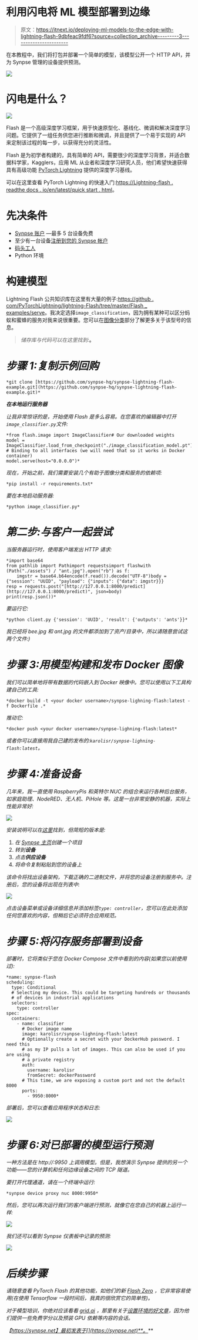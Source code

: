 # 利用闪电将 ML 模型部署到边缘

> 原文：<https://itnext.io/deploying-ml-models-to-the-edge-with-lightning-flash-9dbfeac9fdf6?source=collection_archive---------3----------------------->

在本教程中，我们将打包并部署一个简单的模型，该模型公开一个 HTTP API，并为 Synpse 管理的设备提供预测。

![](img/72b0f39a3403cf82fc735d145215efbf.png)

# 闪电是什么？

![](img/f6d527b2732ceef071ea9661fbdba6cc.png)

Flash 是一个高级深度学习框架，用于快速原型化、基线化、微调和解决深度学习问题。它提供了一组任务供您进行推断和微调，并且提供了一个易于实现的 API 来定制该过程的每一步，以获得充分的灵活性。

Flash 是为初学者构建的，具有简单的 API，需要很少的深度学习背景，并适合数据科学家，Kagglers，应用 ML 从业者和深度学习研究人员，他们希望快速获得具有高级功能 [PyTorch Lightning](https://github.com/PyTorchLightning/pytorch-lightning) 提供的深度学习基线。

可以在这里查看 PyTorch Lightning 的快速入门:[https://Lightning-flash . readthe docs . io/en/latest/quick start . html](https://lightning-flash.readthedocs.io/en/latest/quickstart.html)。

# 先决条件

*   [Synpse 账户](https://cloud.synpse.net/) —最多 5 台设备免费
*   至少有一台设备[注册到您的 Synpse 帐户](https://docs.synpse.net/synpse-core/devices/provisioning)
*   [码头工人](https://www.docker.com/)
*   Python 环境

# 构建模型

Lightning Flash 公共知识库在这里有大量的例子:[https://github . com/PyTorchLightning/lightning-Flash/tree/master/Flash _ examples/serve](https://github.com/PyTorchLightning/lightning-flash/tree/master/flash_examples/serve)。我决定选择`image_classification`，因为拥有某种可以区分蚂蚁和蜜蜂的服务对我来说很重要。您可以在[图像分类](https://lightning-flash.readthedocs.io/en/latest/reference/image_classification.html)部分了解更多关于该型号的信息。

> *储存库与代码可以在这里找到:*[](https://github.com/synpse-hq/synpse-lightning-flash-example)**。**

# *步骤 1:复制示例回购*

```
*git clone [https://github.com/synpse-hq/synpse-lightning-flash-example.git](https://github.com/synpse-hq/synpse-lightning-flash-example.git)*
```

***在本地运行服务器***

*让我非常惊讶的是，开始使用 Flash 是多么容易。在您喜欢的编辑器中打开`image_classifier.py`文件:*

```
*from flash.image import ImageClassifier# Our downloaded weights
model = ImageClassifier.load_from_checkpoint("./image_classification_model.pt")
# Binding to all interfaces (we will need that so it works in Docker container)
model.serve(host="0.0.0.0")*
```

*现在，开始之前，我们需要安装几个有助于图像分类和服务的依赖项:*

```
*pip install -r requirements.txt*
```

*要在本地启动服务器:*

```
*python image_classifier.py*
```

# *第二步:与客户一起尝试*

*当服务器运行时，使用客户端发出 HTTP 请求:*

```
*import base64
from pathlib import Pathimport requestsimport flashwith (Path("./assets") / "ant.jpg").open("rb") as f:
    imgstr = base64.b64encode(f.read()).decode("UTF-8")body = {"session": "UUID", "payload": {"inputs": {"data": imgstr}}}
resp = requests.post("[http://127.0.0.1:8000/predict](http://127.0.0.1:8000/predict)", json=body)
print(resp.json())*
```

*要运行它:*

```
*python client.py {'session': 'UUID', 'result': {'outputs': 'ants'}}*
```

*我已经将 bee.jpg 和 ant.jpg 的文件都添加到了资产/目录中，所以请随意尝试这两个文件:)*

# *步骤 3:用模型构建和发布 Docker 图像*

*我们可以简单地将带有数据的代码嵌入到 Docker 映像中。您可以使用以下工具构建自己的工具:*

```
*docker build -t <your docker username>/synpse-lighning-flash:latest -f Dockerfile .*
```

*推动它:*

```
*docker push <your docker username>/synpse-lighning-flash:latest*
```

*或者你可以直接用我自己建的发布的:`karolisr/synpse-lighning-flash:latest`。*

# *步骤 4:准备设备*

*几年来，我一直使用 RaspberryPis 和英特尔 NUC 的组合来运行各种后台服务，如家庭助理、NodeRED、无人机、PiHole 等。这是一台非常安静的机器，实际上性能非常好:*

*![](img/fb212e40e42f224de85cd8bdb42ce27b.png)*

*安装说明可以在[这里](https://docs.synpse.net/synpse-core/devices/provisioning)找到，但简短的版本是:*

1.  *在 [Synpse 主页](https://cloud.synpse.net)创建一个项目*
2.  *转到**设备***
3.  *点击**供应设备***
4.  *将命令复制粘贴到您的设备上*

*该命令将找出设备架构，下载正确的二进制文件，并将您的设备注册到服务中。注册后，您的设备将出现在列表中:*

*![](img/b587f781352e0b790dda6808cdde3159.png)*

*点击设备菜单或设备详细信息并添加标签`type: controller`，您可以在此处添加任何您喜欢的内容，但稍后它必须符合应用规范。*

# *步骤 5:将闪存服务部署到设备*

*部署时，它将类似于您在 Docker Compose 文件中看到的内容(如果您以前使用过):*

```
*name: synpse-flash
scheduling:
  type: Conditional
  # Selecting my device. This could be targeting hundreds or thousands
  # of devices in industrial applications
  selectors:
    type: controller
spec:
  containers:
    - name: classifier
      # Docker image name
      image: karolisr/synpse-lighning-flash:latest
      # Optionally create a secret with your DockerHub password. I need this
      # as my IP pulls a lot of images. This can also be used if you are using
      # a private registry
      auth:
        username: karolisr
        fromSecret: dockerPassword
      # This time, we are exposing a custom port and not the default 8000
      ports:
        - 9950:8000*
```

*部署后，您可以查看应用程序状态和日志:*

*![](img/b38664ec847fa9dcabd8cf4a76509b8a.png)*

# *步骤 6:对已部署的模型运行预测*

*一种方法是在 http://:9950 上调用模型。但是，我想演示 Synpse 提供的另一个功能——您的计算机和任何边缘设备之间的 TCP 隧道。*

*要打开代理通道，请在一个终端中运行:*

```
*synpse device proxy nuc 8000:9950*
```

*然后，您可以再次运行我们的客户端进行预测，就像它在您自己的机器上运行一样:*

*![](img/c84b4a8a7a848ce77764f0ee40b4c474.png)*

*我们还可以看到 Synpse 仪表板中记录的预测:*

*![](img/e3a0dbf4b243973439a6d8659838f524.png)*

# *后续步骤*

*请随意查看 PyTorch Flash 的其他功能，如他们的新 [Flash Zero](https://lightning-flash.readthedocs.io/en/latest/general/flash_zero.html) ，它非常容易使用(在使用 Tensorflow 一段时间后，我真的很欣赏它的简单性)。*

*对于模型培训，你绝对应该看看 [grid.ai](https://grid.ai) ，那里有关于[设置环境的好文章](https://towardsdatascience.com/hyperparameter-optimization-with-grid-ai-and-no-code-change-b89218d4ff49)，因为他们提供一些免费学分以及预装 GPU 依赖等内容的会话。*

*【https://synpse.net】最初发表于[](https://synpse.net)**。***